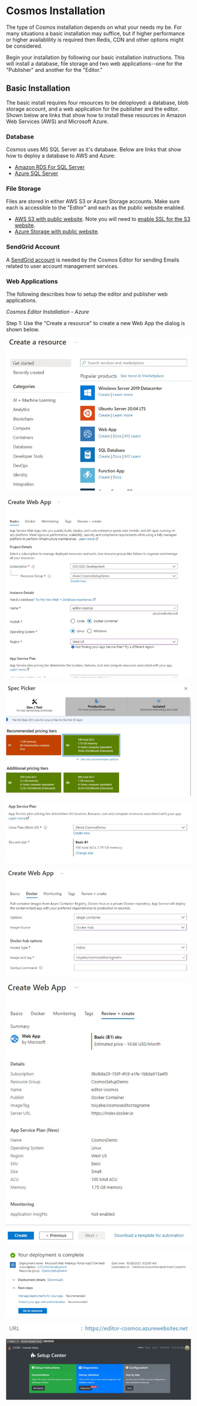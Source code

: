 # Cosmos Installation

The type of Cosmos installation depends on what your needs my be. For many situations a basic installation may suffice,
but if higher performance or higher availablility is required then Redis, CDN and other options might be considered.

Begin your installation by following our basic installation instructions. This will install a database, file storage and
two web applications--one for the "Publisher" and another for the "Editor."

## Basic Installation

The basic install requires four resources to be deloployed: a database, blob storage account, and a web application for the publisher and the editor.  Shown below are links
that show how to install these resources in Amazon Web Services (AWS) and Microsoft Azure.

### Database

Cosmos uses MS SQL Server as it's database. Below are links that show how to deploy a database to AWS and Azure:

* [Amazon RDS For SQL Server](https://aws.amazon.com/rds/sqlserver/)
* [Azure SQL Server](https://azure.microsoft.com/en-us/products/azure-sql/database/)

### File Storage

Files are stored in either AWS S3 or Azure Storage accounts. Make sure each is accessible to the "Editor" and each as the public website enabled.

* [AWS S3 with public website](https://docs.aws.amazon.com/AmazonS3/latest/userguide/HostingWebsiteOnS3Setup.html). Note you will need to [enable SSL for the S3 website](https://aws.amazon.com/premiumsupport/knowledge-center/cloudfront-serve-static-website/).
* [Azure Storage with public website](https://docs.microsoft.com/en-us/azure/storage/blobs/storage-blob-static-website).

### SendGrid Account

A [SendGrid account](https://docs.sendgrid.com/for-developers/partners/microsoft-azure-2021#create-a-twilio-sendgrid-account) is needed by the Cosmos Editor for sending Emails related to user account management services.

### Web Applications

The following describes how to setup the editor and publisher web applications.

_Cosmos Editor Installation - Azure_

Step 1: Use the "Create a resource" to create a new Web App the dialog is shown below.

![Image of New Resource Dialog](https://github.com/CosmosSoftware/Cosmos.Cms/blob/main/Documentation/Installation/CreateWebApp01.jpg)

![Image of Yaktocat](https://github.com/CosmosSoftware/Cosmos.Cms/blob/main/Documentation/Installation/CreateWebApp02.jpg)

![Image of Yaktocat](https://github.com/CosmosSoftware/Cosmos.Cms/blob/main/Documentation/Installation/CreateWebApp03.jpg)

![Image of Yaktocat](https://github.com/CosmosSoftware/Cosmos.Cms/blob/main/Documentation/Installation/CreateWebApp03b.jpg)

![Image of Yaktocat](https://github.com/CosmosSoftware/Cosmos.Cms/blob/main/Documentation/Installation/CreateWebApp04.jpg)

![Image of Yaktocat](https://github.com/CosmosSoftware/Cosmos.Cms/blob/main/Documentation/Installation/CreateWebApp05.jpg)

![Image of Yaktocat](https://github.com/CosmosSoftware/Cosmos.Cms/blob/main/Documentation/Installation/CreateWebApp06.jpg)

![Image of Yaktocat](https://github.com/CosmosSoftware/Cosmos.Cms/blob/main/Documentation/Installation/CreateWebApp08.jpg)

![Image of Yaktocat](https://github.com/CosmosSoftware/Cosmos.Cms/blob/main/Documentation/Installation/CreateWebApp07.jpg)
